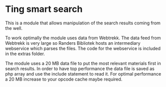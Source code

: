 # Ting smart search

This is a module that allows manipulation of the search results coming from the well.

To work optimally the module uses data from Webtrekk. The data feed from Webtrekk is
very large so Randers Bibliotek hosts an intermediary webservice which parses the files.
The code for the webservice is included in the extras folder.

The module uses a 20 MB data file to put the most relevant materials first in search
results. In order to have top performance the data file is saved as php array and
use the include statement to read it. For optimal performance a 20 MB increase to your
opcode cache maybe required.